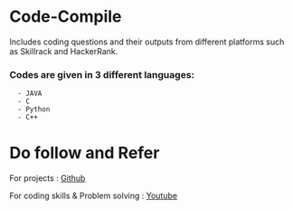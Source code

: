 # Code-Compile
Includes coding questions and their outputs from different platforms such as Skillrack and HackerRank. 

### Codes are given in 3 different languages:
      - JAVA
      - C
      - Python
      - C++

# Do follow and Refer 
For projects : [Github](https://github.com/sarah131/)

For coding skills & Problem solving : [Youtube](https://youtube.com/@theengineeringcodex?si=5o6xpI8eqK7-2fQf)
